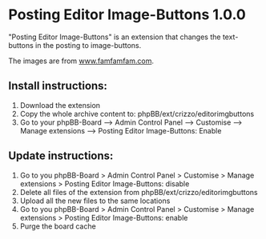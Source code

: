 Posting Editor Image-Buttons 1.0.0
==============
"Posting Editor Image-Buttons" is an extension that changes the text-buttons in the posting to image-buttons. 

The images are from www.famfamfam.com. 

## Install instructions:
1. Download the extension
2. Copy the whole archive content to: phpBB/ext/crizzo/editorimgbuttons
3. Go to your phpBB-Board --> Admin Control Panel --> Customise --> Manage extensions --> Posting Editor Image-Buttons: Enable

## Update instructions:
1. Go to you phpBB-Board > Admin Control Panel > Customise > Manage extensions > Posting Editor Image-Buttons: disable
2. Delete all files of the extension from phpBB/ext/crizzo/editorimgbuttons
3. Upload all the new files to the same locations
4. Go to you phpBB-Board > Admin Control Panel > Customise > Manage extensions > Posting Editor Image-Buttons: enable
5. Purge the board cache